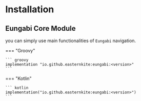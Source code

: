 # Installation

## Eungabi Core Module

you can simply use main functionalities of `Eungabi` navigation. 

=== "Groovy"

    ``` groovy
    implementation "io.github.easternkite:eungabi:<version>"
    ```

=== "Kotlin"

    ``` kotlin
    implementation("io.github.easternkite:eungabi:<version>")
    ```